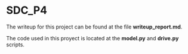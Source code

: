# SDC_P4

The writeup for this project can be found at the file **writeup_report.md**.

The code used in this proyect is located at the **model.py** and **drive.py** scripts.
